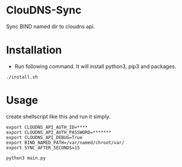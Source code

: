 # ClouDNS-Sync
 Sync BIND named dir to cloudns api. 

# Installation
 - Run following command. It will install python3, pip3 and packages.
```
./install.sh
```

# Usage
 create shellscript like this and run it simply. 
```
export CLOUDNS_API_AUTH_ID=****
export CLOUDNS_API_AUTH_PASSWORD=*******
export CLOUDNS_API_DEBUG=True
export BIND_NAMED_PATH=/var/named/chroot/var/
export SYNC_AFTER_SECONDS=15

python3 main.py 
```
